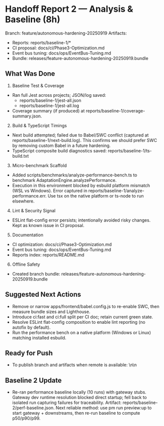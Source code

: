 # Handoff Report 2 — Analysis & Baseline (8h)

Branch: feature/autonomous-hardening-20250919
Artifacts:
- Reports: reports/baseline-1/*
- CI proposal: docs/ci/Phase3-Optimization.md
- Event bus tuning: docs/ops/EventBus-Tuning.md
- Bundle: releases/feature-autonomous-hardening-20250919.bundle

## What Was Done
1) Baseline Test & Coverage
- Ran full Jest across projects; JSON/log saved:
  - reports/baseline-1/jest-all.json
  - reports/baseline-1/jest-all.log
- Coverage summary (if produced) at reports/baseline-1/coverage-summary.json.

2) Build & TypeScript Timings
- Next build attempted; failed due to Babel/SWC conflict (captured at reports/baseline-1/next-build.log). This confirms we should prefer SWC by removing custom Babel in a future hardening.
- TypeScript composite build diagnostics saved: reports/baseline-1/ts-build.txt

3) Micro-benchmark Scaffold
- Added scripts/benchmarks/analyze-performance-bench.ts to benchmark AdaptationEngine.analyzePerformance.
- Execution in this environment blocked by esbuild platform mismatch (WSL vs Windows). Error captured in reports/baseline-1/analyze-performance.err. Use tsx on the native platform or ts-node to run elsewhere.

4) Lint & Security Signal
- ESLint flat-config error persists; intentionally avoided risky changes. Kept as known issue in CI proposal.

5) Documentation
- CI optimization: docs/ci/Phase3-Optimization.md
- Event bus tuning: docs/ops/EventBus-Tuning.md
- Reports index: reports/README.md

6) Offline Safety
- Created branch bundle: releases/feature-autonomous-hardening-20250919.bundle

## Suggested Next Actions
- Remove or narrow apps/frontend/babel.config.js to re-enable SWC, then measure bundle sizes and Lighthouse.
- Introduce ci:fast and ci:full split per CI doc; retain current green state.
- Resolve ESLint flat-config composition to enable lint reporting (no autofix by default).
- Run the performance bench on a native platform (Windows or Linux) matching installed esbuild.

## Ready for Push
- To publish branch and artifacts when remote is available:
\n\n


## Baseline 2 Update
- Re-ran performance baseline locally (10 runs) with gateway stubs. Gateway dev runtime resolution blocked direct startup; fell back to isolated run capturing failures for traceability. Artifact: reports/baseline-2/perf-baseline.json. Next reliable method: use 
pm run preview:up to start gateway + downstreams, then re-run baseline to compute p50/p90/p99.
